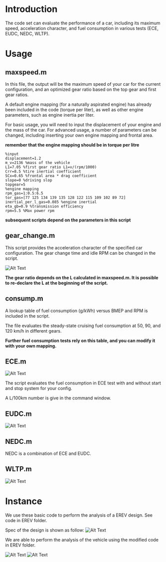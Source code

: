 # Introduction
The code set can evaluate the performance of a car, including its maximum speed, acceleration character, and fuel consumption in various tests (ECE, EUDC, NEDC, WLTP).

# Usage
## maxspeed.m

In this file, the output will be the maximum speed of your car for the current configuration, and an optimized gear ratio based on the top gear and first gear ratios.

A default engine mapping (for a naturally aspirated engine) has already been included in the code (torque per liter), as well as other engine parameters, such as engine inertia per liter.

For basic usage, you will need to input the displacement of your engine and the mass of the car. For advanced usage, a number of parameters can be changed, including inserting your own engine mapping and frontal area.

**remember that the engine mapping should be in torque per litre**

```
%input
displacement=1.2 
m_v=2136 %mass of the vehicle
L1=7.05 %first gear ratio L1=v/(rpm/1000)
Crr=8.5 %tire inertial coefficient
SCx=0.65 %frontal area * drag coefficient
slope=0 %driving slop
topgear=5
%engine mapping
rpm_gas=1:0.5:6.5
tor_gas=[77	125	134	139	135	128	122	115	109	102	89 72]
inertial_per_l_gas=0.085 %engine inertial
eta_gb=0.9 %transmission efficiency
rpm=5.5 %Max power rpm
```
**subsequent scripts depend on the parameters in this script**

## gear_change.m

This script provides the acceleration character of the specified car configuration. The gear change time and idle RPM can be changed in the script.


![Alt Text](https://github.com/tomzhu0225/vehicle-performance-simulation-via-matlab/blob/master/pics/accelaration.png)

**The gear ratio depends on the L calculated in maxspeed.m. It is possible to re-declare the L at the beginning of the script.**

## consump.m
A lookup table of fuel consumption (g/kWh) versus BMEP and RPM is included in the script.

The file evaluates the steady-state cruising fuel consumption at 50, 90, and 120 km/h in different gears.

**Further fuel consumption tests rely on this table, and you can modify it with your own mapping.**

## ECE.m
![Alt Text](pics\ECE_ss.png)

The script evaluates the fuel consumption in ECE test with and without start and stop system for your config.

A L/100km number is give in the command window.

## EUDC.m

![Alt Text](\pics\EUDC_ss.png)

## NEDC.m

NEDC is a combination of ECE and EUDC.

## WLTP.m

![Alt Text](pics\WLTP.png)

# Instance

We use these basic code to perform the analysis of a EREV design. See code in EREV folder.

Spec of the design is shown as follow:
![Alt Text](pics\spec.png)

We are able to perform the analysis of the vehicle using the modified code in EREV folder.

![Alt Text](pics\EREV_Acce.png)
![Alt Text](pics\power_drain_mode.png)
